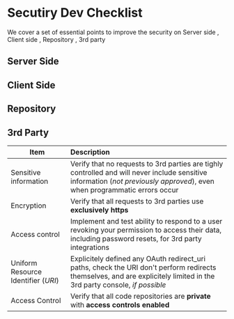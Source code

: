 # Secutiry Dev Checklist
We cover a set of essential points to improve the security on Server side , Client side , Repository , 3rd party 
## Server Side
## Client Side
## Repository
## 3rd Party
|Item | Description| 
| -------------- | :--------- |
|Sensitive information|Verify that no requests to 3rd parties are tighly controlled and will never include sensitive information (*not previously approved*), even when programmatic errors occur|
|Encryption|Verify that all requests to 3rd parties use **exclusively https**|
|Access control|Implement and test ability to respond to a user revoking your permission to access their data, including password resets, for 3rd party integrations|
|Uniform Resource Identifier (*URI*)|Explicitely defined any OAuth redirect_uri paths, check the URI don't perform redirects themselves, and are explicitely limited in the 3rd party console, *if possible*|
|Access Control|Verify that all code repositories are **private** with **access controls enabled**|
